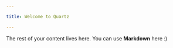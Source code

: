 ```yaml
---

title: Welcome to Quartz

---
```

The rest of your content lives here. You can use **Markdown** here :)